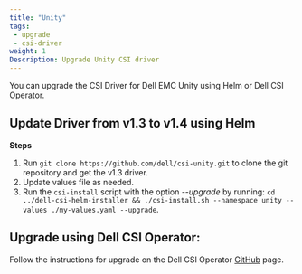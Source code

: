```yaml
---
title: "Unity"
tags:
 - upgrade
 - csi-driver
weight: 1
Description: Upgrade Unity CSI driver
---
```


You can upgrade the CSI Driver for Dell EMC Unity using Helm or Dell CSI Operator.

## Update Driver from v1.3 to v1.4 using Helm

**Steps**

1. Run `git clone https://github.com/dell/csi-unity.git` to clone the git repository and get the v1.3 driver.
2. Update values file as needed.
2. Run the `csi-install` script with the option _--upgrade_ by running: `cd ../dell-csi-helm-installer && ./csi-install.sh --namespace unity --values ./my-values.yaml --upgrade`.

## Upgrade using Dell CSI Operator:

Follow the instructions for upgrade on the Dell CSI Operator [GitHub](https://github.com/dell/dell-csi-operator) page.
